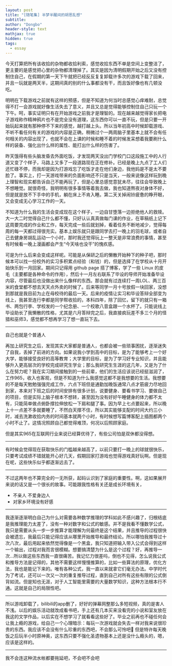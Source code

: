 ```yaml
---
layout: post
title: "[随笔集] 半梦半醒间的胡思乱想"
subtitle: 
author: "Dongbo"
header-style: text
mathjax: true
hidden: true
tags:
  - essay
---
```


今天打算把所有该收拾的杂物都收拾利索，感觉收拾东西不单是空间上变整洁了，更主要的是感觉把心里的杂物都清理掉了。其实是因为清明假期开始之后又没有控制住自己，在假期的第一天下午就把已经反反复复卸载许多次的游戏下载了回来，并且一玩就是两天半，这期间真的别的什么事都没有干，而且饭好像也有几顿没吃。

明明在下载游戏之前就有这样的预感，但是不知道为何当时总感觉心痒难耐，总觉得不打一会游戏就好像生活失去了意义，并且又总是觉得能够控制住自己只玩一个下午。呵，事实证明只有在开始游戏之前我才是理智的。现在越来越觉得家长把电子游戏称作精神鸦片也不是完全没有道理，这东西你可以一直不玩，但是只要一开始玩起来就有那种停不下来的感觉，越打越上头。所以当年初高中时候卸载游戏、不听不看任何有关的游戏的内容是正确，稍微过个一两周脑子里基本上就不会有任何相关的内容出现了，也就不会在上课的时候和睡不着的时候发呆想着我要刷什么样的装备、强化出什么样的属性、能打出什么样的伤害了。

昨天饿得有些头脑发昏去外面吃饭，才发现两天没出门学校门口这段施工中的人行道又变了个样子，马路上又多了一段道路现在正在修补。已经是晚上九点了工人们还忙碌不停，而我却是因为打游戏忘了吃饭才走在他们身边，我他妈是不是太不要脸了。事实上，打一天游戏带来的负面影响还不只是当天，一般来说像这样玩到晚上理智和现实都告诉自己不能再玩了，但是心里总感觉意犹未尽，往往会导致晚上不想睡觉。就很奇怪，我明明有很多事情等着我去做，我也知道熬夜对身体不好，但是就是放不下手中的手机，躺在床上不肯入睡。第二天关掉闹铃疲惫的睁开眼，又会变成无心学习工作的一天。

不知道为什么我的生活会变成现在这个样子，一边自甘堕落一边拒绝他人的救赎。大一大二时觉得自己什么都不懂，只好认认真真做每门课的作业，在草稿纸上记下这周要完成的作业和工作，每天完成一些后就划掉，看着任务不断地减少，觉得每周的每一天都过得很充实。基本上娱乐就只是跟同学去打一晚上的羽毛球，或者自己去健身房胡乱运动一个小时，那时我还觉得玩上一整天是非常浪费的事情，甚至有时候看一晚上漫画都会产生“今天啥也没干”的愧疚感。

可是为什么后来会变成这样呢。可能是从保研之后的懒散开始种下的种子吧，那时候本可以找一份校外的实习多积累点经验（和钱）的，但是选择了在学校从十月开始快乐到一月回家。期间只记得用 github page 搭了博客，学了一些 Linux 的皮毛（主要都是各种命令的作用），然后十一月左右联系了毕设的导师开始准备毕设内容，尽管最后也没做出来什么像样的东西。那会就有过连续打一周LOL、两三百米的食堂都不想去天天点外卖的时候了。后来等同学一月十号放假一块回家，没想到那就是我目前为止在母校待的最后一天。后来的疫情让实习和毕设答辩全部变为线上，我甚至连行李都是同学帮收拾的，本科四年，除了回忆，留下的就只有一箱书、两包行李、学校发的一个纪念册、一个校歌八音盒跟一个水杯了。只能说线上毕设助长了我懒散的性格，尤其是六月答辩完之后，我直接疯玩差不多三个月的怪猎和巫师3，感觉都不想再学习了想一直玩下去。

-----

自己也就是个普通人

再加上研究生之后，发现其实大家都是普通人，也都会被一些琐事困扰，逐渐迷失了自我，丢掉了前进的方向。如果说我小学到高中的目标，是为了能够考上一个好大学，能够接受良好的高等教育；大学里的目标，是为了学习好专业知识，并且能够升入更高层次的学校完成研究生学业；那么我研究生生涯的这几年，又是为了什么在努力呢？我在实习期间接触到的一些前辈，他们的生活应该说已经挺滋润了，工作965，收入也客观，但是不知道为什么我感觉这都不是我想要的生活。我想要的不是每天勉勉强强完成工作，六点下班但是通勤加晚饭通常八点才筋疲力尽地回到家，本来对下班之后的时间安排有很多计划，说要健身、要看书学习、要做自己的项目，但是实际上脑子根本不想转，甚至因为没有好好午睡健身的体力都不太有，只能简单做点俯卧撑拉伸放松一下肩和腿了事。因为早上七点要起来，所以晚上十一点差不多就要睡了，不然白天撑不住，所以其实能够支配的时间大约三小时，减去洗漱收拾内务的时间基本就两个小时，有时候想写篇博客配上插图都两个小时不止了。这情况照顾自己都觉得难顶，何况以后照顾家庭。

但是其实965在互联网行业来说已经算优待了，有些公司怕是双休都没得想。

-------

有时候会觉得现在获取快乐的门槛越来越高了，以前只要打一晚上的球就很快乐，只要考试成绩不错就能开心好几天，假期回家打游戏也觉得游戏真好玩啊。但是现在呢，这些快乐似乎都逐渐远去了。

-------

不过这两年也不算完全的一无所获，起码认识到了家庭的重要性。啊，这如果展开来说的话又是一个很长的故事。可能跟我性格有关还是成长环境有关，

- 不亲人 不爱身边人
- 对家乡环境没有好感

-------

我逐渐逐渐明白自己为什么对需要各种数学推理的学科如此不感兴趣了，归根结底是我推理能力太差了，没有一种对数字和公式的敏感。并不是我看不懂数学公式，我只是需要从头一步一步推算才能理解为何最终是这个结果，并且推导的过程很快会被遗忘，我最后只能记得应该从哪里开始推导和最终结论。所以哪怕我推导过十次八次，最后用起来依然觉得像是一个黑盒，我只知道把输入带入公式会得到这样一个输出，过程对我而言很模糊。想要搞清楚为什么是这个过程？好，再推导一次...所以做这些东西我一直很痛苦。我记忆力很差吗，倒也不见得，怎么说我公式和推导方法是记得的，其他不需要这样慢慢推算的，比如一些算法的原理，优化方法，我也是能记下来的。唯有各种公式，我一直以来就拿它们毫无办法。中学时代为了考试，还可以一次又一次的重复推导过程，直到自己对所有这些有限的公式倒背如流。但是知也无涯，对于人工智能里需要的大量数学知识，这种方法根本行不通。这就是自己的局限性吧。

--------

所以游戏卸载了，bilibili的app删了，好好的弹幕网整那么多短视频，真的是害人不浅。以后的娱乐活动就改成看书吧，手上还有几本买来没看完的小说和室友放在我这的文学作品，以后实在不想学习了就看看这些好了。毕业之前再也不碰任何会让我上瘾的游戏，给自己一个心理暗示：每玩一次游戏就会失去一样对我来说很珍贵的东西。我应该不会没有什么珍重的东西吧，不会那么可怜吧🥺  但是特许每天晚饭之后玩半小时原神奥，这东西只要不强化圣遗物基本上还是没什么瘾头的，嗯，应该是这样的。


------

我不会连这种流水帐都要拖延吧，不会吧不会吧